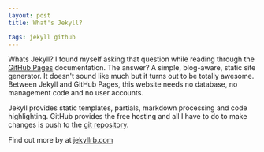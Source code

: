 ```yaml
---
layout: post
title: What's Jekyll?

tags: jekyll github
---
```


Whats Jekyll? I found myself asking that question while reading through the [GitHub Pages](https://pages.github.com/)
documentation. The answer? A simple, blog-aware, static site generator. It doesn't sound like much but it turns out to
be totally awesome. Between Jekyll and GitHub Pages, this website needs no database, no management code and no user
accounts.

Jekyll provides static templates, partials, markdown processing and code highlighting. GitHub provides the free hosting
and all I have to do to make changes is push to the [git repository](https://github.com/phantomspectre/phantomspectre.github.io).

Find out more by at [jekyllrb.com](http://jekyllrb.com/)